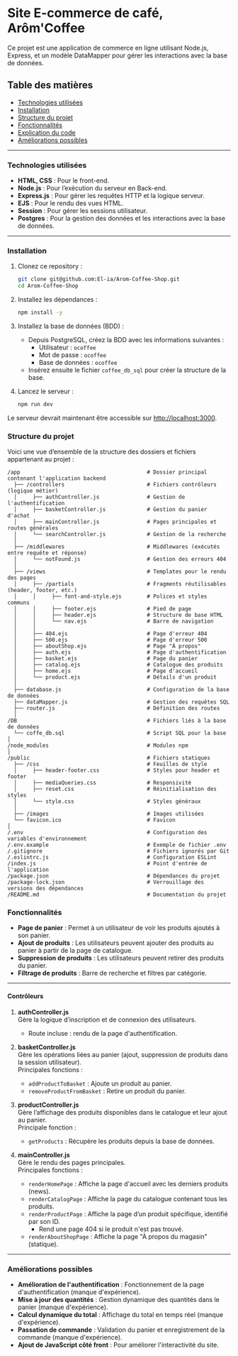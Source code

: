 # Site E-commerce de café, Arôm'Coffee

Ce projet est une application de commerce en ligne utilisant Node.js, Express, et un modèle DataMapper pour gérer les interactions avec la base de données.

## Table des matières

- [Technologies utilisées](#technologies-utilisées)
- [Installation](#installation)
- [Structure du projet](#structure-du-projet)
- [Fonctionnalités](#fonctionnalités)
- [Explication du code](#contrôleurs)
- [Améliorations possibles](#améliorations-possibles)

---

### Technologies utilisées

- **HTML, CSS** : Pour le front-end.
- **Node.js** : Pour l’exécution du serveur en Back-end.
- **Express.js** : Pour gérer les requêtes HTTP et la logique serveur.
- **EJS** : Pour le rendu des vues HTML.
- **Session** : Pour gérer les sessions utilisateur.
- **Postgres** : Pour la gestion des données et les interactions avec la base de données.

---

### Installation

1. Clonez ce repository :
    ```bash
    git clone git@github.com:El-ia/Arom-Coffee-Shop.git
    cd Arom-Coffee-Shop
    ```

2. Installez les dépendances :
    ```bash
    npm install -y
    ```

3. Installez la base de données (BDD) :
    - Depuis PostgreSQL, créez la BDD avec les informations suivantes :
        - Utilisateur : `ocoffee`
        - Mot de passe : `ocoffee`
        - Base de données : `ocoffee`
    - Insérez ensuite le fichier `coffee_db_sql` pour créer la structure de la base.

4. Lancez le serveur :
    ```bash
    npm run dev
    ```

Le serveur devrait maintenant être accessible sur [http://localhost:3000](http://localhost:3000).

### Structure du projet

Voici une vue d’ensemble de la structure des dossiers et fichiers appartenant au projet :

```plaintext
/app                                        # Dossier principal contenant l'application backend
  ├── /controllers                          # Fichiers contrôleurs (logique métier)
  │     ├── authController.js               # Gestion de l'authentification
  │     ├── basketController.js             # Gestion du panier d'achat
  │     ├── mainController.js               # Pages principales et routes générales
  │     └── searchController.js             # Gestion de la recherche
  │
  ├── /middlewares                          # Middlewares (exécutés entre requête et réponse)
  │     └── notFound.js                     # Gestion des erreurs 404
  │
  ├── /views                                # Templates pour le rendu des pages
  │     ├── /partials                       # Fragments réutilisables (header, footer, etc.)
  │     │     ├── font-and-style.ejs        # Polices et styles communs
  │     │     ├── footer.ejs                # Pied de page
  │     │     ├── header.ejs                # Structure de base HTML
  │     │     └── nav.ejs                   # Barre de navigation
  │     │
  │     ├── 404.ejs                         # Page d'erreur 404
  │     ├── 500.ejs                         # Page d'erreur 500
  │     ├── aboutShop.ejs                   # Page "À propos"
  │     ├── auth.ejs                        # Page d'authentification
  │     ├── basket.ejs                      # Page du panier
  │     ├── catalog.ejs                     # Catalogue des produits
  │     ├── home.ejs                        # Page d'accueil
  │     └── product.ejs                     # Détails d'un produit
  │
  ├── database.js                           # Configuration de la base de données
  ├── dataMapper.js                         # Gestion des requêtes SQL
  ├── router.js                             # Définition des routes
  │
/DB                                         # Fichiers liés à la base de données
  └── coffe_db.sql                          # Script SQL pour la base
│
/node_modules                               # Modules npm
│
/public                                     # Fichiers statiques
  ├── /css                                  # Feuilles de style
  │     ├── header-footer.css               # Styles pour header et footer
  │     ├── mediaQueries.css                # Responsivité
  │     ├── reset.css                       # Réinitialisation des styles
  │     └── style.css                       # Styles généraux
  │
  ├── /images                               # Images utilisées
  └── favicon.ico                           # Favicon
│
/.env                                       # Configuration des variables d'environnement
/.env.example                               # Exemple de fichier .env
/.gitignore                                 # Fichiers ignorés par Git
/.eslintrc.js                               # Configuration ESLint
/index.js                                   # Point d'entrée de l'application
/package.json                               # Dépendances du projet
/package-lock.json                          # Verrouillage des versions des dépendances
/README.md                                  # Documentation du projet
```

### Fonctionnalités

- **Page de panier** : Permet à un utilisateur de voir les produits ajoutés à son panier.
- **Ajout de produits** : Les utilisateurs peuvent ajouter des produits au panier à partir de la page de catalogue.
- **Suppression de produits** : Les utilisateurs peuvent retirer des produits du panier.
- **Filtrage de produits** : Barre de recherche et filtres par catégorie.

---

#### Contrôleurs

1. **authController.js**  
   Gère la logique d’inscription et de connexion des utilisateurs.  
   - Route incluse : rendu de la page d'authentification.

2. **basketController.js**  
   Gère les opérations liées au panier (ajout, suppression de produits dans la session utilisateur).  
   Principales fonctions :
   - `addProductToBasket` : Ajoute un produit au panier.
   - `removeProductFromBasket` : Retire un produit du panier.

3. **productController.js**  
   Gère l’affichage des produits disponibles dans le catalogue et leur ajout au panier.  
   Principale fonction :
   - `getProducts` : Récupère les produits depuis la base de données.

4. **mainController.js**  
   Gère le rendu des pages principales.  
   Principales fonctions :
   - `renderHomePage` : Affiche la page d'accueil avec les derniers produits (news).
   - `renderCatalogPage` : Affiche la page du catalogue contenant tous les produits.
   - `renderProductPage` : Affiche la page d’un produit spécifique, identifié par son ID.
     - Rend une page 404 si le produit n'est pas trouvé.
   - `renderAboutShopPage` : Affiche la page "À propos du magasin" (statique).

---

### Améliorations possibles

- **Amélioration de l'authentification** : Fonctionnement de la page d'authentification (manque d'expérience).
- **Mise à jour des quantités** : Gestion dynamique des quantités dans le panier (manque d'expérience).
- **Calcul dynamique du total** : Affichage du total en temps réel (manque d'expérience).
- **Passation de commande** : Validation du panier et enregistrement de la commande (manque d'expérience).
- **Ajout de JavaScript côté front** : Pour améliorer l'interactivité du site.
